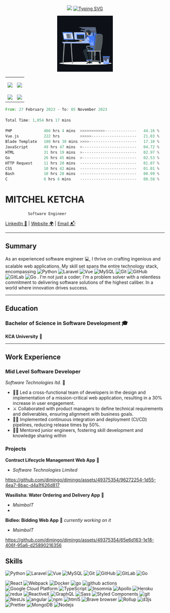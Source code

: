 <div align="center">
  <img src="https://emojis.slackmojis.com/emojis/images/1531849430/4246/blob-sunglasses.gif?1531849430" width="50" class="mt-6"/> 
  <a href="https://git.io/typing-svg"><img src="https://readme-typing-svg.demolab.com?font=Fira+Code&pause=1000&color=29F73F&width=435&lines=%23+Exploring+the+realms+of+code;+one+commit+at+a+time;%22Welcome+to+my+coding+journey%22" alt="Typing SVG" /></a>
</div>


<p align="center"><img src="https://github.com/dimingo/dimingo/blob/main/animation.gif" width="35%"></p>

<table>
  <tr>
    <td>
 <img class="img" src="https://github-readme-stats.vercel.app/api?username=dimingo&show_icons=true&theme=transparent" />
    </td>
    <td>
      <p align="center" ><img class="img" src="https://github-readme-stats.vercel.app/api/top-langs/?username=dimingo&theme=transparent&layout=compact" /> </p>
    </td>
  </tr>
  <tr>
    <td>
       <img class="img" src="https://leetcard.jacoblin.cool/dimingo?font=Dancing_Script" />
    </td>
    <td>
       <img class="img" src="https://streak-stats.demolab.com?user=dimingo&theme=dark" />
    </td>
  </tr>
</table>

<!--START_SECTION:waka-->

```rust
From: 27 February 2023 - To: 05 November 2023

Total Time: 1,054 hrs 17 mins

PHP              466 hrs 4 mins  >>>>>>>>>>>--------------   44.16 %
Vue.js           222 hrs         >>>>>--------------------   21.03 %
Blade Template   180 hrs 30 mins >>>>---------------------   17.10 %
JavaScript       49 hrs 47 mins  >------------------------   04.72 %
HTML             31 hrs 19 mins  >------------------------   02.97 %
Go               26 hrs 45 mins  >------------------------   02.53 %
HTTP Request     11 hrs 20 mins  -------------------------   01.07 %
CSS              10 hrs 42 mins  -------------------------   01.01 %
Bash             10 hrs 28 mins  -------------------------   00.99 %
C                6 hrs 6 mins    -------------------------   00.58 %
```

<!--END_SECTION:waka-->

# MITCHEL KETCHA
              Software Engineer


[LinkedIn 💼](https://www.linkedin.com/in/mitchel-ketcha) | [Website 🌍](https://portfolio-ketcha-zi8x.vercel.app/) | [Email 📬](mailto:mitchelketcha@gmail.com)

---

## Summary
As an experienced software engineer 💻, I thrive on crafting ingenious and scalable web applications. My skill set spans the entire technology stack, encompassing ![Python](https://img.shields.io/badge/-Php-black?style=flat-square&logo=php)
![Laravel](https://img.shields.io/badge/-Laravel-black?style=flat-square&logo=laravel)
![Vue](https://img.shields.io/badge/Vue.js-35495E?style=flat-square&logo=vue.js&logoColor=4FC08D)
![MySQL](https://img.shields.io/badge/-MySQL-black?style=flat-square&logo=mysql)
![Git](https://img.shields.io/badge/-Git-black?style=flat-square&logo=git)
![GitHub](https://img.shields.io/badge/-GitHub-181717?style=flat-square&logo=github)
![GitLab](https://img.shields.io/badge/-GitLab-FCA121?style=flat-square&logo=gitlab)
![Go](https://img.shields.io/badge/Go-00ADD8?style=flat-square&logo=go&logoColor=white)
. I'm not just a coder; I'm a problem solver with a relentless commitment to delivering software solutions of the highest caliber. In a world where innovation drives success.

---

## Education
### Bachelor of Science in Software Development 🎓
**KCA University** 🏫


---

## Work Experience

### Mid Level Software Developer
_Software Technologies  ltd._ 🏢
  
- 👨‍🏫 Led a cross-functional team of developers in the design and implementation of a mission-critical web application, resulting in a 30% increase in user engagement.
- ⚔️ Collaborated with product managers to define technical requirements and deliverables, ensuring alignment with business goals.
- 👷‍♂️ Implemented continuous integration and deployment (CI/CD) pipelines, reducing release times by 50%.
- 👨‍🍼 Mentored junior engineers, fostering skill development and knowledge sharing within

### Projects
**Contract Lifecycle Management Web App** 📁
- *Software Technologies Limited*
  


https://github.com/dimingo/dimingo/assets/49375354/96272254-1d55-4ea7-8bac-d4a1f626d817





**Wasilisha: Water Ordering and Delivery App** 🚰
- *MsimboIT*
- 
 **Bidleo: Bidding Web App** 🤑
  *currently working on it*
- *MsimboIT* 

https://github.com/dimingo/dimingo/assets/49375354/65e6d163-1e18-406f-95a6-d25890216356


## Skills  
![Python](https://img.shields.io/badge/-Php-black?style=flat-square&logo=php)
![Laravel](https://img.shields.io/badge/-Laravel-black?style=flat-square&logo=laravel)
![Vue](https://img.shields.io/badge/Vue.js-35495E?style=flat-square&logo=vue.js&logoColor=4FC08D)
![MySQL](https://img.shields.io/badge/-MySQL-black?style=flat-square&logo=mysql)
![Git](https://img.shields.io/badge/-Git-black?style=flat-square&logo=git)
![GitHub](https://img.shields.io/badge/-GitHub-181717?style=flat-square&logo=github)
![GitLab](https://img.shields.io/badge/-GitLab-FCA121?style=flat-square&logo=gitlab)
![Go](https://img.shields.io/badge/Go-00ADD8?style=flat-square&logo=go&logoColor=white)


 <p><img alt="React" src="https://img.shields.io/badge/-React-45b8d8?style=flat-square&logo=vue&logoColor=white" />
  <img alt="Webpack" src="https://img.shields.io/badge/-Webpack-8DD6F9?style=flat-square&logo=webpack&logoColor=white" /> 
  <img alt="Docker" src="https://img.shields.io/badge/-Docker-46a2f1?style=flat-square&logo=docker&logoColor=white" />
   <img alt="go" src="https://img.shields.io/badge/Go-00ADD8?style=flat-square&logo=go&logoColor=white" />
  <img alt="github actions" src="https://img.shields.io/badge/-Github_Actions-2088FF?style=flat-square&logo=github-actions&logoColor=white" />
  <img alt="Google Cloud Platform" src="https://img.shields.io/badge/-Google_Cloud_Platform-1a73e8?style=flat-square&logo=google-cloud&logoColor=white" />
  <img alt="TypeScript" src="https://img.shields.io/badge/-TypeScript-007ACC?style=flat-square&logo=typescript&logoColor=white" />
  <img alt="Insomnia" src="https://img.shields.io/badge/-Insomnia-5849BE?style=flat-square&logo=insomnia&logoColor=white" />
  <img alt="Apollo" src="https://img.shields.io/badge/-Apollo%20GraphQL-311C87?style=flat-square&logo=apollo-graphql&logoColor=white" />
  <img alt="Heroku" src="https://img.shields.io/badge/-Heroku-430098?style=flat-square&logo=heroku&logoColor=white" />
  <img alt="redux" src="https://img.shields.io/badge/-Redux-764ABC?style=flat-square&logo=redux&logoColor=white" />
  <img alt="ReactiveX" src="https://img.shields.io/badge/-RxJs-B7178C?style=flat-square&logo=reactivex&logoColor=white" />
  <img alt="GraphQL" src="https://img.shields.io/badge/-GraphQL-E10098?style=flat-square&logo=graphql&logoColor=white" />
  <img alt="Sass" src="https://img.shields.io/badge/-Sass-CC6699?style=flat-square&logo=sass&logoColor=white" />
  <img alt="Styled Components" src="https://img.shields.io/badge/-Styled_Components-db7092?style=flat-square&logo=styled-components&logoColor=white" />
  <img alt="git" src="https://img.shields.io/badge/-Git-F05032?style=flat-square&logo=git&logoColor=white" />
  <img alt="NestJs" src="https://img.shields.io/badge/-NestJs-ea2845?style=flat-square&logo=nestjs&logoColor=white" />
  <img alt="angular" src="https://img.shields.io/badge/-Angular-DD0031?style=flat-square&logo=angular&logoColor=white" />
  <img alt="npm" src="https://img.shields.io/badge/-NPM-CB3837?style=flat-square&logo=npm&logoColor=white" />
  <img alt="html5" src="https://img.shields.io/badge/-HTML5-E34F26?style=flat-square&logo=html5&logoColor=white" />
  <img alt="Brave browser" src="https://img.shields.io/badge/-Brave_Browser-FB542B?style=flat-square&logo=brave&logoColor=white" />
  <img alt="Rollup" src="https://img.shields.io/badge/-Rollup-EC4A3F?style=flat-square&logo=rollup.js&logoColor=white" />
  <img alt="d3js" src="https://img.shields.io/badge/-D3.js-F9A03C?style=flat-square&logo=d3.js&logoColor=white" />
  <img alt="Prettier" src="https://img.shields.io/badge/-Prettier-F7B93E?style=flat-square&logo=prettier&logoColor=white" />
  <img alt="MongoDB" src="https://img.shields.io/badge/-MongoDB-13aa52?style=flat-square&logo=mongodb&logoColor=white" />
  <img alt="Nodejs" src="https://img.shields.io/badge/-Nodejs-43853d?style=flat-square&logo=Node.js&logoColor=white" /> </p>



<!--START_SECTION:activity-->



<!-- BLOG-POST-LIST:END -->


